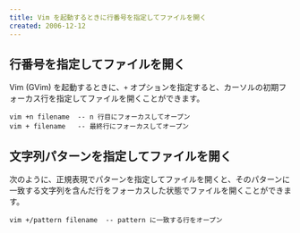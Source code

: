 ```yaml
---
title: Vim を起動するときに行番号を指定してファイルを開く
created: 2006-12-12
---
```


行番号を指定してファイルを開く
----

Vim (GVim) を起動するときに、`+` オプションを指定すると、カーソルの初期フォーカス行を指定してファイルを開くことができます。

~~~
vim +n filename  -- n 行目にフォーカスしてオープン
vim + filename   -- 最終行にフォーカスしてオープン
~~~

文字列パターンを指定してファイルを開く
----

次のように、正規表現でパターンを指定してファイルを開くと、そのパターンに一致する文字列を含んだ行をフォーカスした状態でファイルを開くことができます。

~~~
vim +/pattern filename  -- pattern に一致する行をオープン
~~~

